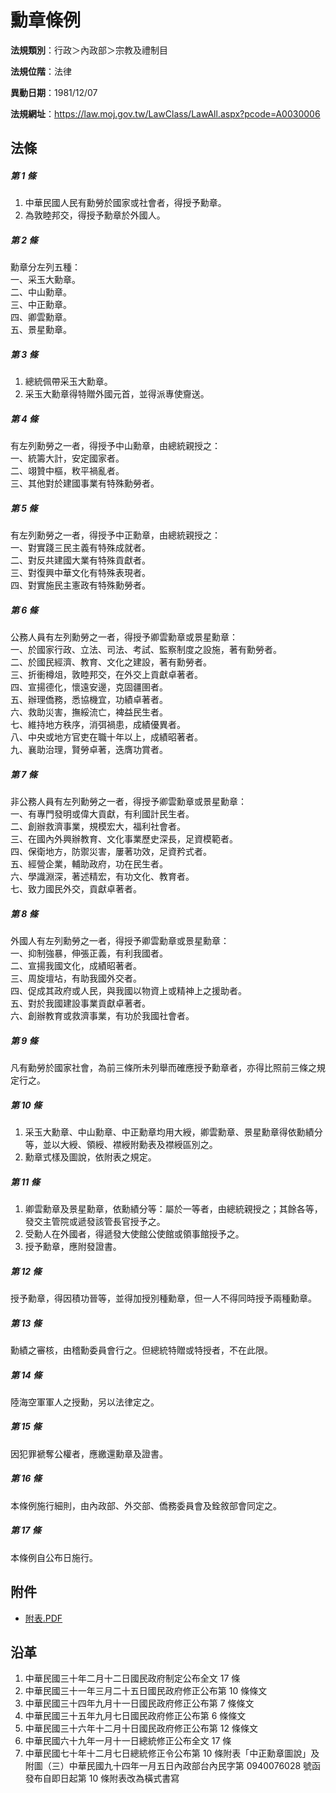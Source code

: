 # 勳章條例




**法規類別**：行政＞內政部＞宗教及禮制目

**法規位階**：法律

**異動日期**：1981/12/07  

**法規網址**：https://law.moj.gov.tw/LawClass/LawAll.aspx?pcode=A0030006



## 法條
##### 第 1 條
1. 中華民國人民有勳勞於國家或社會者，得授予勳章。
1. 為敦睦邦交，得授予勳章於外國人。

##### 第 2 條
勳章分左列五種：  
一、采玉大勳章。  
二、中山勳章。  
三、中正勳章。  
四、卿雲勳章。  
五、景星勳章。

##### 第 3 條
1. 總統佩帶采玉大勳章。
1. 采玉大勳章得特贈外國元首，並得派專使齎送。

##### 第 4 條
有左列勳勞之一者，得授予中山勳章，由總統親授之：  
一、統籌大計，安定國家者。  
二、翊贊中樞，敉平禍亂者。  
三、其他對於建國事業有特殊勳勞者。

##### 第 5 條
有左列勳勞之一者，得授予中正勳章，由總統親授之：  
一、對實踐三民主義有特殊成就者。  
二、對反共建國大業有特殊貢獻者。  
三、對復興中華文化有特殊表現者。  
四、對實施民主憲政有特殊勳勞者。

##### 第 6 條
公務人員有左列勳勞之一者，得授予卿雲勳章或景星勳章：  
一、於國家行政、立法、司法、考試、監察制度之設施，著有勳勞者。  
二、於國民經濟、教育、文化之建設，著有勳勞者。  
三、折衝樽俎，敦睦邦交，在外交上貢獻卓著者。  
四、宣揚德化，懷遠安邊，克固疆圉者。  
五、辦理僑務，悉協機宜，功績卓著者。  
六、救助災害，撫綏流亡，裨益民生者。  
七、維持地方秩序，消弭禍患，成績優異者。  
八、中央或地方官吏在職十年以上，成績昭著者。  
九、襄助治理，賢勞卓著，迭膺功賞者。

##### 第 7 條
非公務人員有左列勳勞之一者，得授予卿雲勳章或景星勳章：  
一、有專門發明或偉大貢獻，有利國計民生者。  
二、創辦救濟事業，規模宏大，福利社會者。  
三、在國內外興辦教育、文化事業歷史深長，足資模範者。  
四、保衛地方，防禦災害，屢著功效，足資矜式者。  
五、經營企業，輔助政府，功在民生者。  
六、學識淵深，著述精宏，有功文化、教育者。  
七、致力國民外交，貢獻卓著者。

##### 第 8 條
外國人有左列勳勞之一者，得授予卿雲勳章或景星勳章：  
一、抑制強暴，伸張正義，有利我國者。  
二、宣揚我國文化，成績昭著者。  
三、周旋壇坫，有助我國外交者。  
四、促成其政府或人民，與我國以物資上或精神上之援助者。  
五、對於我國建設事業貢獻卓著者。  
六、創辦教育或救濟事業，有功於我國社會者。

##### 第 9 條
凡有勳勞於國家社會，為前三條所未列舉而確應授予勳章者，亦得比照前三條之規定行之。

##### 第 10 條
1. 采玉大勳章、中山勳章、中正勳章均用大綬，卿雲勳章、景星勳章得依勳績分等，並以大綬、領綬、襟綬附勳表及襟綬區別之。
1. 勳章式樣及圖說，依附表之規定。

##### 第 11 條
1. 卿雲勳章及景星勳章，依勳績分等：屬於一等者，由總統親授之；其餘各等，發交主管院或遞發該管長官授予之。
1. 受勳人在外國者，得遞發大使館公使館或領事館授予之。
1. 授予勳章，應附發證書。

##### 第 12 條
授予勳章，得因積功晉等，並得加授別種勳章，但一人不得同時授予兩種勳章。

##### 第 13 條
勳績之審核，由稽勳委員會行之。但總統特贈或特授者，不在此限。

##### 第 14 條
陸海空軍軍人之授勳，另以法律定之。

##### 第 15 條
因犯罪褫奪公權者，應繳還勳章及證書。

##### 第 16 條
本條例施行細則，由內政部、外交部、僑務委員會及銓敘部會同定之。

##### 第 17 條
本條例自公布日施行。
## 附件
* [附表.PDF](https://law.moj.gov.tw/LawClass/LawGetFile.ashx?FileId=0000023900)
## 沿革
1. 中華民國三十年二月十二日國民政府制定公布全文 17 條
1. 中華民國三十一年三月二十五日國民政府修正公布第 10 條條文
1. 中華民國三十四年九月十一日國民政府修正公布第 7  條條文
1. 中華民國三十五年九月七日國民政府修正公布第 6  條條文
1. 中華民國三十六年十二月十日國民政府修正公布第 12 條條文
1. 中華民國六十九年一月十一日總統修正公布全文 17 條
1. 中華民國七十年十二月七日總統修正令公布第 10 條附表「中正勳章圖說」及附圖（三）中華民國九十四年一月五日內政部台內民字第 0940076028 號函發布自即日起第 10 條附表改為橫式書寫
